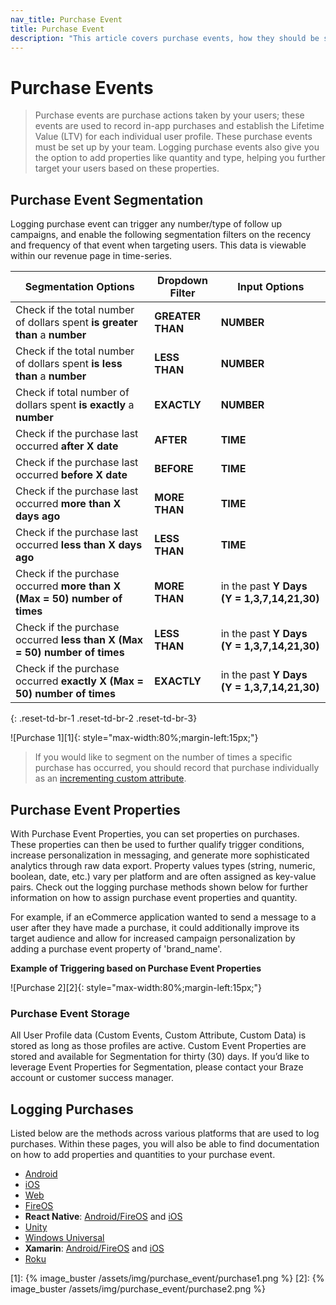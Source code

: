 ```yaml
---
nav_title: Purchase Event
title: Purchase Event
description: "This article covers purchase events, how they should be structured, and how to use them within the Braze Dashboard."
---
```


# Purchase Events

> Purchase events are purchase actions taken by your users; these events are used to record in-app purchases and establish the Lifetime Value (LTV) for each individual user profile. These purchase events must be set up by your team. Logging purchase events also give you the option to add properties like quantity and type, helping you further target your users based on these properties.

## Purchase Event Segmentation

Logging purchase event can trigger any number/type of follow up campaigns, and enable the following segmentation filters on the recency and frequency of that event when targeting users. This data is viewable within our revenue page in time-series.

| Segmentation Options | Dropdown Filter | Input Options |
| ---------------------| --------------- | ------------- |
| Check if the total number of dollars spent __is greater than__ a __number__| __GREATER THAN__ | __NUMBER__ |
| Check if the total number of dollars spent __is less than__ a __number__| __LESS THAN__ | __NUMBER__ |
| Check if total number of dollars spent __is exactly__ a __number__| __EXACTLY__ | __NUMBER__ |
| Check if the purchase last occurred __after X date__ | __AFTER__ | __TIME__ |
| Check if the purchase last occurred __before X date__ | __BEFORE__ | __TIME__ |
| Check if the purchase last occurred __more than X days ago__ | __MORE THAN__ | __TIME__ |
| Check if the purchase last occurred __less than X days ago__ | __LESS THAN__ | __TIME__ |
| Check if the purchase occurred __more than X (Max = 50) number of times__ | __MORE THAN__ | in the past __Y Days (Y = 1,3,7,14,21,30)__ |
| Check if the purchase occurred __less than X (Max = 50) number of times__ | __LESS THAN__ | in the past __Y Days (Y = 1,3,7,14,21,30)__ |
| Check if the purchase occurred __exactly X (Max = 50) number of times__ | __EXACTLY__ | in the past __Y Days (Y = 1,3,7,14,21,30)__ |
{: .reset-td-br-1 .reset-td-br-2 .reset-td-br-3}

![Purchase 1][1]{: style="max-width:80%;margin-left:15px;"}

>  If you would like to segment on the number of times a specific purchase has occurred, you should record that purchase individually as an [incrementing custom attribute](https://www.braze.com/docs/developer_guide/platform_wide/analytics_overview/#custom-attribute-storage).

## Purchase Event Properties

With Purchase Event Properties, you can set properties on purchases. These properties can then be used to further qualify trigger conditions, increase personalization in messaging, and generate more sophisticated analytics through raw data export. Property values types (string, numeric, boolean, date, etc.) vary per platform and are often assigned as key-value pairs. Check out the logging purchase methods shown below for further information on how to assign purchase event properties and quantity. 

For example, if an eCommerce application wanted to send a message to a user after they have made a purchase, it could additionally improve its target audience and allow for increased campaign personalization by adding a purchase event property of 'brand_name'.

__Example of Triggering based on Purchase Event Properties__

![Purchase 2][2]{: style="max-width:80%;margin-left:15px;"}

### Purchase Event Storage
All User Profile data (Custom Events, Custom Attribute, Custom Data) is stored as long as those profiles are active. Custom Event Properties are stored and available for Segmentation for thirty (30) days. If you’d like to leverage Event Properties for Segmentation, please contact your Braze account or customer success manager.

## Logging Purchases

Listed below are the methods across various platforms that are used to log purchases. Within these pages, you will also be able to find documentation on how to add properties and quantities to your purchase event. 

- [Android](https://www.braze.com/docs/developer_guide/platform_integration_guides/android/analytics/logging_purchases/)
- [iOS](https://www.braze.com/docs/developer_guide/platform_integration_guides/ios/analytics/logging_purchases/)
- [Web](https://www.braze.com/docs/developer_guide/platform_integration_guides/web/analytics/logging_purchases/)
- [FireOS](https://www.braze.com/docs/developer_guide/platform_integration_guides/fireos/analytics/logging_purchases/)
- __React Native__: [Android/FireOS](https://www.braze.com/docs/developer_guide/platform_integration_guides/react_native/android_and_fireos/analytics/revenue_tracking/) and [iOS](https://www.braze.com/docs/developer_guide/platform_integration_guides/react_native/ios/analytics/revenue_tracking/)
- [Unity](https://www.braze.com/docs/developer_guide/platform_integration_guides/unity/Analytics/logging_purchases/)
- [Windows Universal](https://www.braze.com/docs/developer_guide/platform_integration_guides/windows_universal/analytics/logging_purchases/)
- __Xamarin__: [Android/FireOS](https://www.braze.com/docs/developer_guide/platform_integration_guides/xamarin/android_and_fireos/analytics/revenue_tracking/) and [iOS](https://www.braze.com/docs/developer_guide/platform_integration_guides/xamarin/ios/analytics/logging_purchases/)
- [Roku](https://www.braze.com/docs/developer_guide/platform_integration_guides/roku/analytics/logging_purchases/)

[1]: {% image_buster /assets/img/purchase_event/purchase1.png %}
[2]: {% image_buster /assets/img/purchase_event/purchase2.png %}
